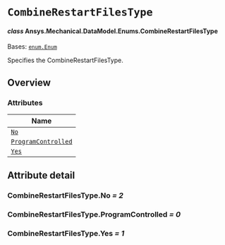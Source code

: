 # `CombineRestartFilesType`

<a id="ansys.mechanical.stubs.v242.Ansys.Mechanical.DataModel.Enums.CombineRestartFilesType"></a>

#### *class* Ansys.Mechanical.DataModel.Enums.CombineRestartFilesType

Bases: [`enum.Enum`](https://docs.python.org/3/library/enum.html#enum.Enum)

Specifies the CombineRestartFilesType.

<!-- !! processed by numpydoc !! -->

<a id="overview"></a>

## Overview

### Attributes

| Name |
| -------------------------------------------------------------------------------------------------------------------------------------------------- |
| [`No`](#CombineRestartFilesType.No) |
| [`ProgramControlled`](#CombineRestartFilesType.ProgramControlled) |
| [`Yes`](#CombineRestartFilesType.Yes) |

<a id="attribute-detail"></a>

## Attribute detail

<a id="CombineRestartFilesType.No"></a>

### CombineRestartFilesType.No *= 2*

<a id="CombineRestartFilesType.ProgramControlled"></a>

### CombineRestartFilesType.ProgramControlled *= 0*

<a id="CombineRestartFilesType.Yes"></a>

### CombineRestartFilesType.Yes *= 1*


